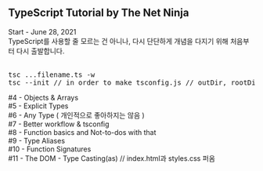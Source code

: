 ## TypeScript Tutorial by The Net Ninja
Start - June 28, 2021 <br />
TypeScript를 사용할 줄 모르는 건 아니나, 다시 단단하게 개념을 다지기 위해
처음부터 다시 출발합니다.
<br /><br />
<pre>
tsc ...filename.ts -w
tsc --init // in order to make tsconfig.js // outDir, rootDir
</pre>
\#4 - Objects & Arrays  <br />
\#5 - Explicit Types  <br />
\#6 - Any Type ( 개인적으로 좋아하지는 않음 )  <br />
\#7 - Better workflow & tsconfig  <br />
\#8 - Function basics and Not-to-dos with that  <br />
\#9 - Type Aliases  <br />
\#10 - Function Signatures <br />
\#11 - The DOM - Type Casting(as) // index.html과 styles.css 퍼옴 <br />